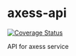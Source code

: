 axess-api
=========
[![Coverage Status](https://coveralls.io/repos/AxionTecnologia/axess-api/badge.png)](https://coveralls.io/r/AxionTecnologia/axess-api)

API for axess service

